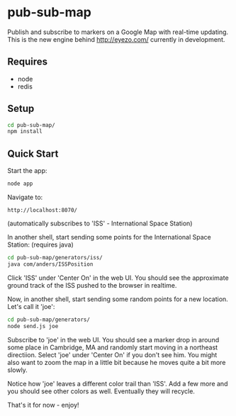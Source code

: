 pub-sub-map
===========

Publish and subscribe to markers on a Google Map with real-time updating. This is the new engine behind http://eyezo.com/ currently in development.

Requires
----------------
* node
* redis

Setup
---------------
```sh
cd pub-sub-map/
npm install
```

Quick Start
--------------------------------------------------------
Start the app:
```sh
node app
```

Navigate to:
```
http://localhost:8070/
```
(automatically subscribes to 'ISS' - International Space Station)

In another shell, start sending some points for the International Space Station: (requires java)
```sh
cd pub-sub-map/generators/iss/
java com/anders/ISSPosition
```

Click 'ISS' under 'Center On' in the web UI. You should see the approximate ground track of the ISS pushed to the browser in realtime.

Now, in another shell, start sending some random points for a new location. Let's call it 'joe':
```sh
cd pub-sub-map/generators/
node send.js joe
```

Subscribe to 'joe' in the web UI. You should see a marker drop in around some place in Cambridge, MA and randomly start moving in a northeast directiion. Select 'joe' under 'Center On' if you don't see him. You might also want to zoom the map in a little bit because he moves quite a bit more slowly.

Notice how 'joe' leaves a different color trail than 'ISS'. Add a few more and you should see other colors as well. Eventually they will recycle.

That's it for now - enjoy!
